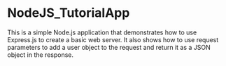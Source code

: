 # NodeJS_TutorialApp

This is a simple Node.js application that demonstrates how to use Express.js to create a basic web server.
It also shows how to use request parameters to add a user object to the request and return it as a JSON object in the response.
